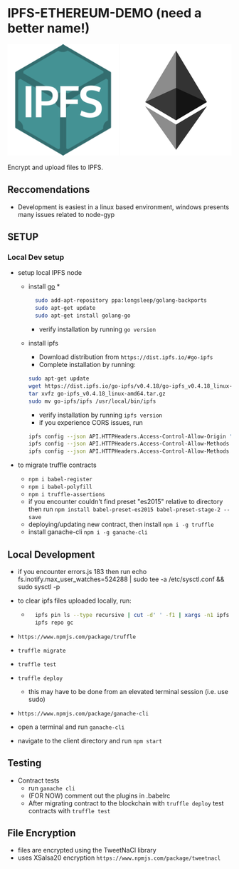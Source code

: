 # IPFS-ETHEREUM-DEMO (need a better name!)

<img src="https://github.com/driemworks/ipfs-ether-demo/blob/master/resources/ipfs-logo.png" width="250" height="250" />
<img src="https://github.com/driemworks/ipfs-ether-demo/blob/master/resources/ethereum-logo.jpg" width="250" height="250" />

Encrypt and upload files to IPFS.

## Reccomendations

* Development is easiest in a linux based environment, windows presents many issues related to node-gyp

## SETUP

### Local Dev setup

* setup local IPFS node
  * install [go](https://github.com/golang/go/wiki/Ubuntu)
    *

    ``` bash
      sudo add-apt-repository ppa:longsleep/golang-backports
      sudo apt-get update
      sudo apt-get install golang-go
    ```

    * verify installation by running `go version`
  * install ipfs
    * Download distribution from `https://dist.ipfs.io/#go-ipfs`
    * Complete installation by running:

    ``` bash
    sudo apt-get update
    wget https://dist.ipfs.io/go-ipfs/v0.4.18/go-ipfs_v0.4.18_linux-amd64.tar.gz
    tar xvfz go-ipfs_v0.4.18_linux-amd64.tar.gz
    sudo mv go-ipfs/ipfs /usr/local/bin/ipfs
    ```

    * verify installation by running `ipfs version`
    * if you experience CORS issues, run

    ``` bash
    ipfs config --json API.HTTPHeaders.Access-Control-Allow-Origin '["*"]'
    ipfs config --json API.HTTPHeaders.Access-Control-Allow-Methods '["PUT", "GET", "POST"]'
    ipfs config --json API.HTTPHeaders.Access-Control-Allow-Methods '["*"]'
    ```

* to migrate truffle contracts
  * `npm i babel-register`
  * `npm i babel-polyfill`
  * `npm i truffle-assertions`
  * if you encounter couldn't find preset "es2015" relative to directory then run `npm install babel-preset-es2015 babel-preset-stage-2 --save`
  * deploying/updating new contract, then install `npm i -g truffle`
  * install ganache-cli `npm i -g ganache-cli`

## Local Development

* if you encounter errors.js 183 then run echo fs.inotify.max_user_watches=524288 | sudo tee -a /etc/sysctl.conf && sudo sysctl -p

* to clear ipfs files uploaded locally, run:

  * ``` bash
      ipfs pin ls --type recursive | cut -d' ' -f1 | xargs -n1 ipfs pin rm
      ipfs repo gc
    ```

* `https://www.npmjs.com/package/truffle`
* `truffle migrate`
* `truffle test`
* `truffle deploy`
  * this may have to be done from an elevated terminal session (i.e. use sudo)
* `https://www.npmjs.com/package/ganache-cli`
* open a terminal and run `ganache-cli`
* navigate to the client directory and run `npm start`

## Testing

* Contract tests
  * run `ganache cli`
  * (FOR NOW) comment out the plugins in .babelrc
  * After migrating contract to the blockchain with `truffle deploy` test contracts with `truffle test`

## File Encryption

* files are encrypted using the TweetNaCl library
* uses XSalsa20 encryption `https://www.npmjs.com/package/tweetnacl`
